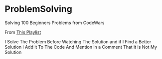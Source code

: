 # ProblemSolving
Solving 100 Beginners Problems from CodeWars

From 
<a href="https://youtube.com/playlist?list=PL3iticg1TvA-jMsFwDgdb6Cy_L__qL56H&si=BeuGfuv5o6mC0Idu" target="_blank">This Playlist</a>

I Solve The Problem Before Watching The Solution and if I Find a Better Solution i Add it To The Code And Mention in a Comment That it is Not My Solution
